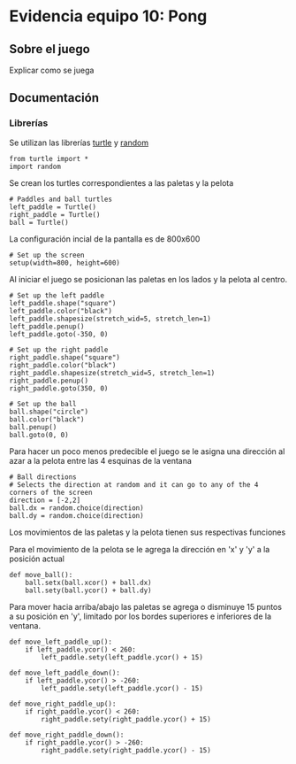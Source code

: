 # Evidencia equipo 10: Pong
## Sobre el juego
Explicar como se juega

## Documentación
### Librerías

Se utilizan las librerías [turtle](https://docs.python.org/3/library/turtle.html) y [random](https://docs.python.org/3/library/random.html) 

```
from turtle import *
import random
```

Se crean los turtles correspondientes a las paletas y la pelota
```
# Paddles and ball turtles
left_paddle = Turtle()
right_paddle = Turtle()
ball = Turtle()
```

La configuración incial de la pantalla es de 800x600
```
# Set up the screen
setup(width=800, height=600)
```
Al iniciar el juego se posicionan las paletas en los lados y la pelota al centro.
```
# Set up the left paddle
left_paddle.shape("square")
left_paddle.color("black")
left_paddle.shapesize(stretch_wid=5, stretch_len=1)
left_paddle.penup()
left_paddle.goto(-350, 0)

# Set up the right paddle
right_paddle.shape("square")
right_paddle.color("black")
right_paddle.shapesize(stretch_wid=5, stretch_len=1)
right_paddle.penup()
right_paddle.goto(350, 0)

# Set up the ball
ball.shape("circle")
ball.color("black")
ball.penup()
ball.goto(0, 0)
```

Para hacer un poco menos predecible el juego se le asigna una dirección al azar a la pelota entre las 4 esquinas de la ventana
```
# Ball directions
# Selects the direction at random and it can go to any of the 4 corners of the screen
direction = [-2,2]
ball.dx = random.choice(direction)
ball.dy = random.choice(direction)
```
Los movimientos de las paletas y la pelota tienen sus respectivas funciones

Para el movimiento de la pelota se le agrega la dirección en 'x' y 'y' a la posición actual
```
def move_ball():
    ball.setx(ball.xcor() + ball.dx)
    ball.sety(ball.ycor() + ball.dy)
```

Para mover hacia arriba/abajo las paletas se agrega o disminuye 15 puntos a su posición en 'y', limitado por los bordes superiores e inferiores de la ventana.
```
def move_left_paddle_up():
    if left_paddle.ycor() < 260:
        left_paddle.sety(left_paddle.ycor() + 15)

def move_left_paddle_down():
    if left_paddle.ycor() > -260:
        left_paddle.sety(left_paddle.ycor() - 15)

def move_right_paddle_up():
    if right_paddle.ycor() < 260:
        right_paddle.sety(right_paddle.ycor() + 15)

def move_right_paddle_down():
    if right_paddle.ycor() > -260:
        right_paddle.sety(right_paddle.ycor() - 15)
```
